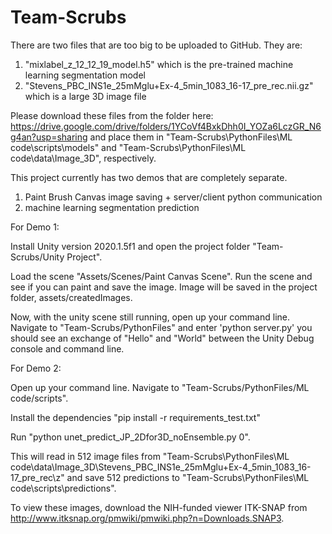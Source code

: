 # Team-Scrubs

There are two files that are too big to be uploaded to GitHub. They are:
1) "mixlabel_z_12_12_19_model.h5" which is the pre-trained machine learning segmentation model
2) "Stevens_PBC_INS1e_25mMglu+Ex-4_5min_1083_16-17_pre_rec.nii.gz" which is a large 3D image file

Please download these files from the folder here: https://drive.google.com/drive/folders/1YCoVf4BxkDhh0I_YOZa6LczGR_N6g4an?usp=sharing and place them in "Team-Scrubs\PythonFiles\ML code\scripts\models\" and "Team-Scrubs\PythonFiles\ML code\data\Image_3D", respectively.

This project currently has two demos that are completely separate. 
1) Paint Brush Canvas image saving + server/client python communication 
2) machine learning segmentation prediction

For Demo 1:

Install Unity version 2020.1.5f1 and open the project folder "Team-Scrubs/Unity Project".

Load the scene "Assets/Scenes/Paint Canvas Scene". Run the scene and see if you can paint and save the image.
Image will be saved in the project folder, assets/createdImages.

Now, with the unity scene still running, open up your command line. Navigate to "Team-Scrubs/PythonFiles" and enter 'python server.py' you should see an exchange of "Hello" and "World" between the Unity Debug console and command line.


For Demo 2:

Open up your command line. Navigate to "Team-Scrubs/PythonFiles/ML code/scripts".

Install the dependencies "pip install -r requirements_test.txt"

Run "python unet_predict_JP_2Dfor3D_noEnsemble.py 0".

This will read in 512 image files from "Team-Scrubs\PythonFiles\ML code\data\Image_3D\Stevens_PBC_INS1e_25mMglu+Ex-4_5min_1083_16-17_pre_rec\z" and save 512 predictions to "Team-Scrubs\PythonFiles\ML code\scripts\predictions".

To view these images, download the NIH-funded viewer ITK-SNAP from http://www.itksnap.org/pmwiki/pmwiki.php?n=Downloads.SNAP3.

